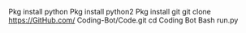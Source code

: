 Pkg install python
Pkg install python2
Pkg install git
git clone https://GitHub.com/
Coding-Bot/Code.git
cd Coding Bot
Bash run.py
